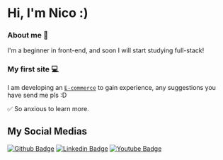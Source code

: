 # Hi, I'm Nico :)

### About me :thinking:
I'm a beginner in front-end, and soon I will start studying full-stack!

### My first site :computer:

I am developing an <a href="https://github.com/nicovnx/buydeas"><code>E-commerce</code></a> to gain experience, any suggestions you have send me pls :D

✅ So anxious to learn more.

## My Social Medias

[![Github Badge](https://img.shields.io/badge/-Github-000?style=flat-square&logo=Github&logoColor=white&link=https://www.github.com/nicovnx)](https://www.github.com/nicovnx)
[![Linkedin Badge](https://img.shields.io/badge/-LinkedIn-blue?style=flat-square&logo=Linkedin&logoColor=white&link=https://www.linkedin.com/in/nicolas-viana-505033209/)](https://www.linkedin.com/in/nicolas-viana-505033209/)
[![Youtube Badge](https://img.shields.io/badge/-YouTube-ff0000?style=flat-square&labelColor=ff0000&logo=youtube&logoColor=white&link=https://www.youtube.com/channel/UC9Cg3PmIXBwrQnZN12ewCTw)](https://www.youtube.com/channel/UC9Cg3PmIXBwrQnZN12ewCTw)
